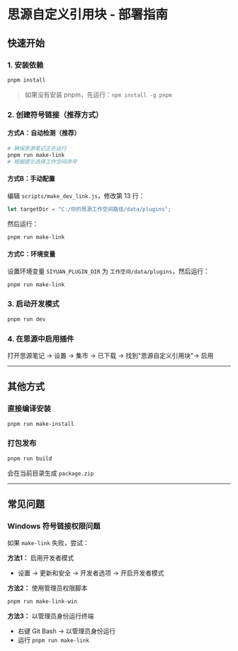 # 思源自定义引用块 - 部署指南

## 快速开始

### 1. 安装依赖

```bash
pnpm install
```

> 如果没有安装 pnpm，先运行：`npm install -g pnpm`

### 2. 创建符号链接（推荐方式）

#### 方式A：自动检测（推荐）
```bash
# 确保思源笔记正在运行
pnpm run make-link
# 根据提示选择工作空间序号
```

#### 方式B：手动配置
编辑 `scripts/make_dev_link.js`，修改第 13 行：
```javascript
let targetDir = "C:/你的思源工作空间路径/data/plugins";
```
然后运行：
```bash
pnpm run make-link
```

#### 方式C：环境变量
设置环境变量 `SIYUAN_PLUGIN_DIR` 为 `工作空间/data/plugins`，然后运行：
```bash
pnpm run make-link
```

### 3. 启动开发模式

```bash
pnpm run dev
```

### 4. 在思源中启用插件

打开思源笔记 → 设置 → 集市 → 已下载 → 找到"思源自定义引用块"→ 启用

---

## 其他方式

### 直接编译安装

```bash
pnpm run make-install
```

### 打包发布

```bash
pnpm run build
```
会在当前目录生成 `package.zip`

---

## 常见问题

### Windows 符号链接权限问题

如果 `make-link` 失败，尝试：

**方法1：** 启用开发者模式
- 设置 → 更新和安全 → 开发者选项 → 开启开发者模式

**方法2：** 使用管理员权限脚本
```bash
pnpm run make-link-win
```

**方法3：** 以管理员身份运行终端
- 右键 Git Bash → 以管理员身份运行
- 运行 `pnpm run make-link`

